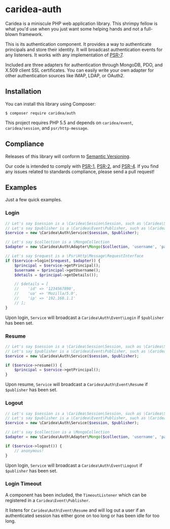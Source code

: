 # caridea-auth
Caridea is a miniscule PHP web application library. This shrimpy fellow is what you'd use when you just want some helping hands and not a full-blown framework.

This is its authentication component. It provides a way to authenticate principals and store their identity. It will broadcast authentication events for any listeners. It works with any implementation of [PSR-7](http://www.php-fig.org/psr/psr-7/).

Included are three adapters for authentication through MongoDB, PDO, and X.509 client SSL certificates. You can easily write your own adapter for other authentication sources like IMAP, LDAP, or OAuth2.

## Installation

You can install this library using Composer:

```console
$ composer require caridea/auth
```

This project requires PHP 5.5 and depends on `caridea/event`, `caridea/session`, and `psr/http-message`.

## Compliance

Releases of this library will conform to [Semantic Versioning](http://semver.org).

Our code is intended to comply with [PSR-1](http://www.php-fig.org/psr/psr-1/), [PSR-2](http://www.php-fig.org/psr/psr-2/), and [PSR-4](http://www.php-fig.org/psr/psr-4/). If you find any issues related to standards compliance, please send a pull request!

## Examples

Just a few quick examples.

### Login

```php
// Let's say $session is a \Caridea\Session\Session, such as \Caridea\Session\NativeSession
// Let's say $publisher is a \Caridea\Event\Publisher, such as \Caridea\Container\Objects
$service = new \Caridea\Auth\Service($session, $publisher);

// Let's say $collection is a \MongoCollection
$adapter = new \Caridea\Auth\Adapter\Mongo($collection, 'username', 'password');

// Let's say $request is a \Psr\Http\Message\RequestInterface
if ($service->login($request, $adapter)) {
    $principal = $service->getPrincipal();
    $username = $principal->getUsername();
    $details = $principal->getDetails());

    // $details = [
    //    'id' => '1234567890',
    //    'ua' => 'Mozilla/5.0',
    //    'ip' => '192.168.1.1'
    // ];
}
```

Upon login, `Service` will broadcast a `Caridea\Auth\Event\Login` if `$publisher` has been set.

### Resume

```php
// Let's say $session is a \Caridea\Session\Session, such as \Caridea\Session\NativeSession
// Let's say $publisher is a \Caridea\Event\Publisher, such as \Caridea\Container\Objects
$service = new \Caridea\Auth\Service($session, $publisher);

if ($service->resume()) {
    $principal = $service->getPrincipal();
}
```

Upon resume, `Service` will broadcast a `Caridea\Auth\Event\Resume` if `$publisher` has been set.

### Logout

```php
// Let's say $session is a \Caridea\Session\Session, such as \Caridea\Session\NativeSession
// Let's say $publisher is a \Caridea\Event\Publisher, such as \Caridea\Container\Objects
$service = new \Caridea\Auth\Service($session, $publisher);

// Let's say $collection is a \MongoCollection
$adapter = new \Caridea\Auth\Adapter\Mongo($collection, 'username', 'password');

if ($service->logout()) {
    // anonymous!
}
```

Upon login, `Service` will broadcast a `Caridea\Auth\Event\Logout` if `$publisher` has been set.

### Login Timeout

A component has been included, the `TimeoutListener` which can be registered in a `Caridea\Event\Publisher`. 

It listens for `Caridea\Auth\Event\Resume` and will log out a user if an authenticated session has either gone on too long or has been idle for too long.
